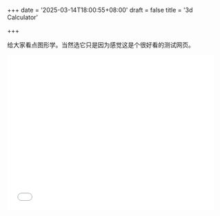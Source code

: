 +++
date = '2025-03-14T18:00:55+08:00'
draft = false
title = '3d Calculator'

+++

给大家看点图形学。当然选它只是因为感觉这是个很好看的测试网页。

<iframe src="/turbowarp/3D graphing calculator nogreenflag.html" allowtransparency="true" width="480" height="360" frameborder="0" scrolling="no" allowfullscreen></iframe>
